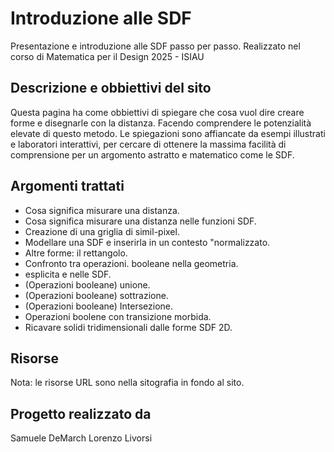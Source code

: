 # Introduzione alle SDF

Presentazione e introduzione alle SDF passo per passo.
Realizzato nel corso di Matematica per il Design 2025 - ISIAU  

## Descrizione e obbiettivi del sito
Questa pagina ha come obbiettivi di spiegare che cosa vuol dire creare forme e disegnarle con la distanza. Facendo comprendere le potenzialità elevate di questo metodo. Le spiegazioni sono affiancate da esempi illustrati e laboratori interattivi, per cercare di ottenere la massima facilità di comprensione per un argomento astratto e matematico come le SDF.

## Argomenti trattati 
- Cosa significa misurare una distanza.
- Cosa significa misurare una distanza nelle funzioni SDF.
- Creazione di una griglia di simil-pixel.
- Modellare una SDF e inserirla in un contesto "normalizzato.
- Altre forme: il rettangolo.
- Confronto tra operazioni. booleane nella geometria.
- esplicita e nelle SDF.
- (Operazioni booleane) unione.
- (Operazioni booleane) sottrazione.
- (Operazioni booleane) Intersezione.
- Operazioni boolene con transizione morbida.
- Ricavare solidi tridimensionali dalle forme SDF 2D.

## Risorse 
Nota: le risorse URL sono nella sitografia in fondo al sito.

## Progetto realizzato da
Samuele DeMarch
Lorenzo Livorsi

